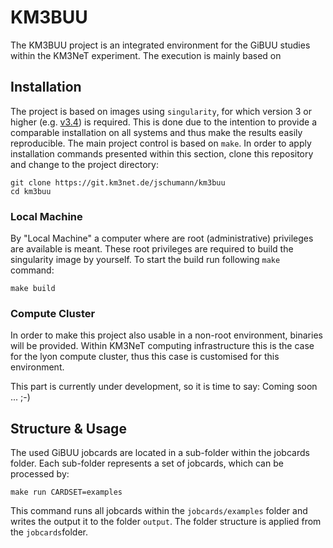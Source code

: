 # KM3BUU

The KM3BUU project is an integrated environment for the GiBUU studies within the KM3NeT experiment. The execution is mainly based on 

## Installation
The project is based on images using `singularity`, for which version 3 or higher (e.g. [v3.4](https://sylabs.io/guides/3.4/user-guide/)) is required. This is done due to the intention to provide a comparable installation on all systems and thus make the results 
easily reproducible. The main project control is based on `make`.
In order to apply installation commands presented within this section, clone this repository and change to the project directory:
```
git clone https://git.km3net.de/jschumann/km3buu
cd km3buu
```


### Local Machine
By "Local Machine" a computer where are root (administrative) privileges are available is 
meant. These root privileges are required to build the singularity image by yourself. To start the build run following `make` command:
```
make build
```

### Compute Cluster
In order to make this project also usable in a non-root environment, binaries will be provided. Within KM3NeT computing infrastructure this is the case for the lyon compute cluster, thus this case is customised for this environment.

This part is currently under development, so it is time to say: Coming soon ... ;-)


## Structure & Usage

The used GiBUU jobcards are located in a sub-folder within the jobcards folder.
Each sub-folder represents a set of jobcards, which can be processed by:

```
make run CARDSET=examples
```

This command runs all jobcards within the `jobcards/examples` folder and writes the output it to the folder `output`. The folder structure is applied from the `jobcards`folder.